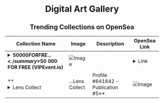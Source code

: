 <div align="center">

# Digital Art Gallery

## Trending Collections on OpenSea

| Collection Name                       | Image                                                                                     | Description                       | OpenSea Link                                                                                          |
|---------------------------------------|-------------------------------------------------------------------------------------------|-----------------------------------|--------------------------------------------------------------------------------------------------------|
| **<details><summary>$50 000 FOR FRE...</summary>$50 000 FOR FREE (VIPEvent.io)</details>** | ![Image](https://i.seadn.io/s/raw/files/5d0b4ccefa2ead37bd75755e023a79cb.gif?w=500&auto=format?w=200&auto=format) |  | <details><summary>Link</summary>[$50 000 FOR FREE (VIPEvent.io)](https://opensea.io/collection/50-000-for-free-vipevent-io-451)</details> |
| **<details><summary>Lens Collect | ...</summary>Lens Collect | Profile #641642 - Publication #5</details>** | ![Image](https://i.seadn.io/s/raw/files/dac06691383ee7397cb9c84614dedb70.jpg?w=500&auto=format?w=200&auto=format) |  | <details><summary>Link</summary>[Lens Collect | Profile #641642 - Publication #5](https://opensea.io/collection/lens-collect-profile-641642-publication-5)</details> |

</div>